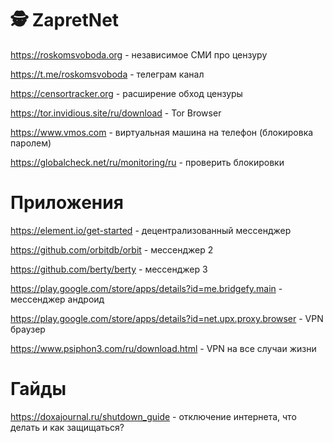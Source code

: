 # 🕵️‍ ZapretNet
https://roskomsvoboda.org - независимое СМИ про цензуру

https://t.me/roskomsvoboda - телеграм канал

https://censortracker.org - расширение обход цензуры

https://tor.invidious.site/ru/download - Tor Browser

https://www.vmos.com - виртуальная машина на телефон (блокировка паролем)

https://globalcheck.net/ru/monitoring/ru - проверить блокировки

# Приложения
https://element.io/get-started - децентрализованный мессенджер

https://github.com/orbitdb/orbit - мессенджер 2

https://github.com/berty/berty - мессенджер 3

https://play.google.com/store/apps/details?id=me.bridgefy.main - мессенджер андроид

https://play.google.com/store/apps/details?id=net.upx.proxy.browser - VPN браузер

https://www.psiphon3.com/ru/download.html - VPN на все случаи жизни

# Гайды
https://doxajournal.ru/shutdown_guide - отключение интернета, что делать и как защищаться?
